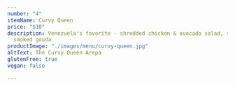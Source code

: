 ```yaml
---
number: "4"
itemName: Curvy Queen
price: "$10"
description: Venezuela's favorite - shredded chicken & avocado salad, sweet plantains,
  smoked gouda
productImage: "./images/menu/curvy-queen.jpg"
altText: The Curvy Queen Arepa
glutenFree: true
vegan: false

---
```

